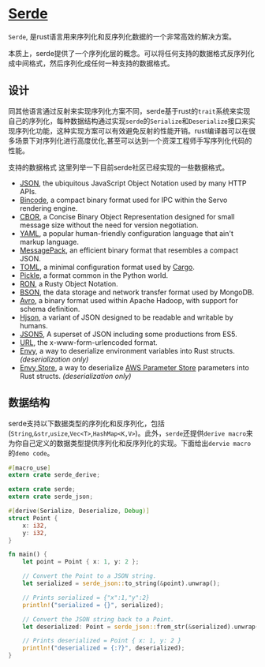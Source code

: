 # [Serde](https://serde.rs/)

`Serde`, 是rust语言用来序列化和反序列化数据的一个非常高效的解决方案。

本质上，serde提供了一个序列化层的概念。可以将任何支持的数据格式反序列化成中间格式，然后序列化成任何一种支持的数据格式。

## 设计

同其他语言通过反射来实现序列化方案不同，serde基于rust的`trait`系统来实现自己的序列化，每种数据结构通过实现`serde`的`Serialize`和`Deserialize`接口来实现序列化功能，这种实现方案可以有效避免反射的性能开销。rust编译器可以在很多场景下对序列化进行高度优化,甚至可以达到一个资深工程师手写序列化代码的性能。

支持的数据格式
这里列举一下目前serde社区已经实现的一些数据格式。

- [JSON], the ubiquitous JavaScript Object Notation used by many HTTP APIs.
- [Bincode], a compact binary format used for IPC within the Servo rendering
  engine.
- [CBOR], a Concise Binary Object Representation designed for small message size
  without the need for version negotiation.
- [YAML], a popular human-friendly configuration language that ain't markup
  language.
- [MessagePack], an efficient binary format that resembles a compact JSON.
- [TOML], a minimal configuration format used by [Cargo].
- [Pickle], a format common in the Python world.
- [RON], a Rusty Object Notation.
- [BSON], the data storage and network transfer format used by MongoDB.
- [Avro], a binary format used within Apache Hadoop, with support for schema
  definition.
- [Hjson], a variant of JSON designed to be readable and writable by humans.
- [JSON5], A superset of JSON including some productions from ES5.
- [URL], the x-www-form-urlencoded format.
- [Envy], a way to deserialize environment variables into Rust structs.
  *(deserialization only)*
- [Envy Store], a way to deserialize [AWS Parameter Store] parameters into Rust
  structs. *(deserialization only)*

[JSON]: https://github.com/serde-rs/json
[Bincode]: https://github.com/TyOverby/bincode
[CBOR]: https://github.com/pyfisch/cbor
[YAML]: https://github.com/dtolnay/serde-yaml
[MessagePack]: https://github.com/3Hren/msgpack-rust
[TOML]: https://github.com/alexcrichton/toml-rs
[Pickle]: https://github.com/birkenfeld/serde-pickle
[RON]: https://github.com/ron-rs/ron
[BSON]: https://github.com/zonyitoo/bson-rs
[Avro]: https://github.com/flavray/avro-rs
[Hjson]: https://github.com/laktak/hjson-rust
[JSON5]: https://github.com/callum-oakley/json5-rs
[URL]: https://github.com/nox/serde_urlencoded
[Envy]: https://github.com/softprops/envy
[Envy Store]: https://github.com/softprops/envy-store
[Cargo]: http://doc.crates.io/manifest.html
[AWS Parameter Store]: https://docs.aws.amazon.com/systems-manager/latest/userguide/systems-manager-paramstore.html

## 数据结构

serde支持以下数据类型的序列化和反序列化，包括(`String`,`&str`,`usize`,`Vec<T>`,`HashMap<K,V>`)。此外，`serde`还提供`derive macro`来为你自己定义的数据类型提供序列化和反序列化的实现。下面给出`dervie macro`的`demo code`。

```rust
#[macro_use]
extern crate serde_derive;

extern crate serde;
extern crate serde_json;

#[derive(Serialize, Deserialize, Debug)]
struct Point {
    x: i32,
    y: i32,
}

fn main() {
    let point = Point { x: 1, y: 2 };

    // Convert the Point to a JSON string.
    let serialized = serde_json::to_string(&point).unwrap();

    // Prints serialized = {"x":1,"y":2}
    println!("serialized = {}", serialized);

    // Convert the JSON string back to a Point.
    let deserialized: Point = serde_json::from_str(&serialized).unwrap();

    // Prints deserialized = Point { x: 1, y: 2 }
    println!("deserialized = {:?}", deserialized);
}
```